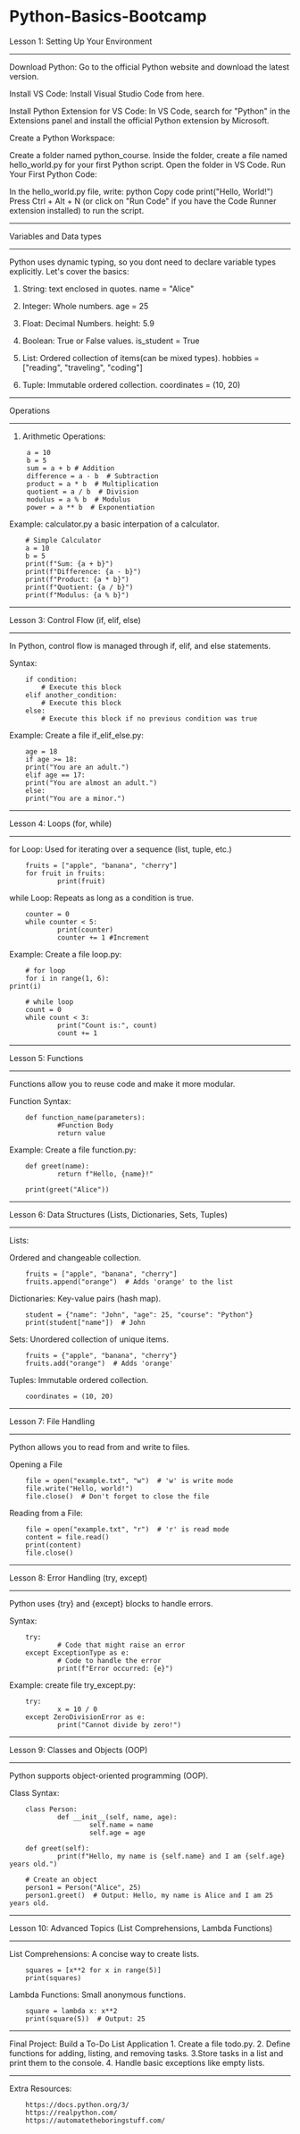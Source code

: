 # Python-Basics-Bootcamp

Lesson 1: Setting Up Your Environment
_______________________________________
Download Python: Go to the official Python website and download the latest version.

Install VS Code: Install Visual Studio Code from here.

Install Python Extension for VS Code: In VS Code, search for "Python" in the Extensions panel and install the official Python extension by Microsoft.

Create a Python Workspace:

Create a folder named python_course.
Inside the folder, create a file named hello_world.py for your first Python script.
Open the folder in VS Code.
Run Your First Python Code:

In the hello_world.py file, write:
python
Copy code
print("Hello, World!")
Press Ctrl + Alt + N (or click on "Run Code" if you have the Code Runner extension installed) to run the script.
___________________________________________________________________________________________________________________________________________________________

Variables and Data types
________________________
Python uses dynamic typing, so you dont need to declare variable types explicitly. Let's cover the basics:

1. String: text enclosed in quotes.
        name = "Alice"

2. Integer: Whole numbers.
        age = 25

3. Float: Decimal Numbers.
        height: 5.9

4. Boolean: True or False values.
        is_student = True

5. List: Ordered collection of items(can be mixed types).
        hobbies =["reading", "traveling", "coding"]

6. Tuple: Immutable ordered collection.
        coordinates = (10, 20)

______________________________________________________________________________________________________________

Operations

________________________

1. Arithmetic Operations:

        a = 10
        b = 5
        sum = a + b # Addition
        difference = a - b  # Subtraction
        product = a * b  # Multiplication
        quotient = a / b  # Division
        modulus = a % b  # Modulus
        power = a ** b  # Exponentiation

Example: calculator.py a basic interpation of a calculator.

        # Simple Calculator
        a = 10
        b = 5
        print(f"Sum: {a + b}")
        print(f"Difference: {a - b}")
        print(f"Product: {a * b}")
        print(f"Quotient: {a / b}")
        print(f"Modulus: {a % b}")
___________________________________________________________________________________________________________________________________________________________

Lesson 3: Control Flow (if, elif, else)
_______________________________________
In Python, control flow is managed through if, elif, and else statements.

Syntax:

        if condition:
            # Execute this block
        elif another_condition:
            # Execute this block
        else:
            # Execute this block if no previous condition was true

Example: Create a file if_elif_else.py:

        age = 18
        if age >= 18:
        print("You are an adult.")
        elif age == 17:
        print("You are almost an adult.")
        else:
        print("You are a minor.")
___________________________________________________________________________________________________________________________________________________________

Lesson 4: Loops (for, while)
_____________________________
for Loop: Used for iterating over a sequence (list, tuple, etc.)

        fruits = ["apple", "banana", "cherry"]
        for fruit in fruits:
                print(fruit)

while Loop: Repeats as long as a condition is true.

        counter = 0
        while counter < 5:
                print(counter)
                counter += 1 #Increment 

Example: Create a file loop.py:

        # for loop
        for i in range(1, 6):
    print(i)

        # while loop
        count = 0
        while count < 3:
                print("Count is:", count)
                count += 1  
___________________________________________________________________________________________________________________________________________________________


Lesson 5: Functions
________________________
Functions allow you to reuse code and make it more modular.

Function Syntax:

        def function_name(parameters):
                #Function Body
                return value

Example: Create a file function.py:

        def greet(name):
                return f"Hello, {name}!"

        print(greet("Alice"))

___________________________________________________________________________________________________________________________________________________________

Lesson 6: Data Structures (Lists, Dictionaries, Sets, Tuples)
______________________________________________________________
Lists:

Ordered and changeable collection.

        fruits = ["apple", "banana", "cherry"]
        fruits.append("orange")  # Adds 'orange' to the list

Dictionaries:
Key-value pairs (hash map).

        student = {"name": "John", "age": 25, "course": "Python"}
        print(student["name"])  # John

Sets:
Unordered collection of unique items.

        fruits = {"apple", "banana", "cherry"}
        fruits.add("orange")  # Adds 'orange'

Tuples:
Immutable ordered collection.

        coordinates = (10, 20)

___________________________________________________________________________________________________________________________________________________________

Lesson 7: File Handling
________________________
Python allows you to read from and write to files.

Opening a File

        file = open("example.txt", "w")  # 'w' is write mode
        file.write("Hello, world!")
        file.close()  # Don't forget to close the file

Reading from a File:

        file = open("example.txt", "r")  # 'r' is read mode
        content = file.read()
        print(content)
        file.close()

___________________________________________________________________________________________________________________________________________________________

Lesson 8: Error Handling (try, except)
________________________________________
Python uses {try} and {except} blocks to handle errors.

Syntax:

        try:
                # Code that might raise an error
        except ExceptionType as e:
                # Code to handle the error
                print(f"Error occurred: {e}")

Example: create file try_except.py:

        try:
                x = 10 / 0
        except ZeroDivisionError as e:
                print("Cannot divide by zero!")

___________________________________________________________________________________________________________________________________________________________

Lesson 9: Classes and Objects (OOP)
_____________________________________
Python supports object-oriented programming (OOP).

Class Syntax:

        class Person:
                def __init__(self, name, age):
                        self.name = name
                        self.age = age

        def greet(self):
                print(f"Hello, my name is {self.name} and I am {self.age} years old.")

        # Create an object
        person1 = Person("Alice", 25)
        person1.greet()  # Output: Hello, my name is Alice and I am 25 years old.

___________________________________________________________________________________________________________________________________________________________

Lesson 10: Advanced Topics (List Comprehensions, Lambda Functions)
____________________________________________________________________
List Comprehensions:
A concise way to create lists.

        squares = [x**2 for x in range(5)]
        print(squares)

Lambda Functions:
Small anonymous functions.

        square = lambda x: x**2
        print(square(5))  # Output: 25

___________________________________________________________________________________________________________________________________________________________

Final Project: Build a To-Do List Application
        1. Create a file todo.py.
        2. Define functions for adding, listing, and removing tasks.
        3.Store tasks in a list and print them to the console.
        4. Handle basic exceptions like empty lists.

___________________________________________________________________________________________________________________________________________________________

Extra Resources:

        https://docs.python.org/3/
        https://realpython.com/
        https://automatetheboringstuff.com/
